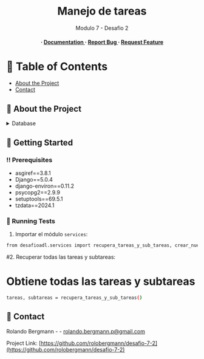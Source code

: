 <div align='center'>

<h1>Manejo de tareas</h1>
<p>Modulo 7 - Desafio 2</p>

<h4> <span> · </span> <a href="https://github.com/rolobergmann/desafio-7-2/blob/master/README.md"> Documentation </a> <span> · </span> <a href="https://github.com/rolobergmann/desafio-7-2/issues"> Report Bug </a> <span> · </span> <a href="https://github.com/rolobergmann/desafio-7-2/issues"> Request Feature </a> </h4>


</div>

# :notebook_with_decorative_cover: Table of Contents

- [About the Project](#star2-about-the-project)
- [Contact](#handshake-contact)


## :star2: About the Project
<details> <summary>Database</summary> <ul>
<li><a href="">postgresql</a></li>
</ul> </details>

## :toolbox: Getting Started

### :bangbang: Prerequisites

- asgiref==3.8.1
- Django==5.0.4
- django-environ==0.11.2
- psycopg2==2.9.9
- setuptools==69.5.1
- tzdata==2024.1


### :test_tube: Running Tests

1. Importar el módulo `services`:
```bash
from desafioadl.services import recupera_tareas_y_sub_tareas, crear_nueva_tarea, crear_sub_tarea, elimina_tarea, elimina_sub_tarea, imprimir_en_pantalla
```
#2. Recuperar todas las tareas y subtareas:
# Obtiene todas las tareas y subtareas
```bash
tareas, subtareas = recupera_tareas_y_sub_tareas()
```


## :handshake: Contact

Rolando Bergmann - - rolando.bergmann.p@gmail.com

Project Link: [https://github.com/rolobergmann/desafio-7-2](https://github.com/rolobergmann/desafio-7-2)
